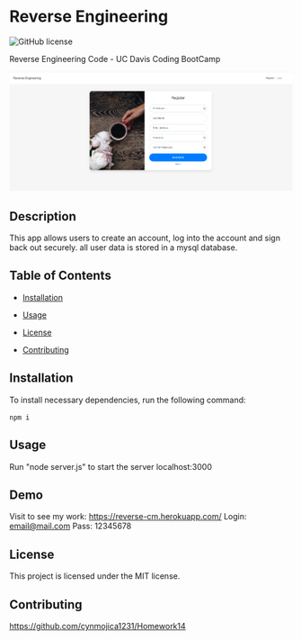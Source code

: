# Reverse Engineering

![GitHub license](https://img.shields.io/badge/license-MIT-blue.svg)

Reverse Engineering Code - UC Davis Coding BootCamp

![Reverse Engineering Image](screenshots/register.png)

## Description

This app allows users to create an account, log into the account and sign back out securely. all user data is stored in a mysql database.

## Table of Contents

- [Installation](#installation)

- [Usage](#usage)

- [License](#license)

- [Contributing](#contributing)

## Installation

To install necessary dependencies, run the following command:
​

```
npm i
```

## Usage

Run "node server.js" to start the server localhost:3000

## Demo

Visit to see my work: https://reverse-cm.herokuapp.com/
Login: email@mail.com Pass: 12345678

## License

This project is licensed under the MIT license.

## Contributing

​https://github.com/cynmojica1231/Homework14
